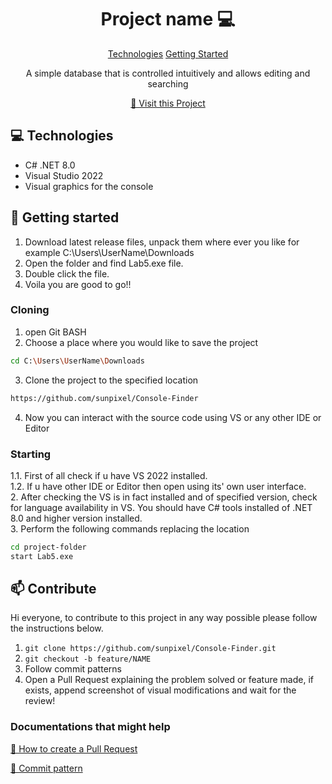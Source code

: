 
<h1 align="center" style="font-weight: bold;">Project name 💻</h1>

<p align="center">
<a href="#tech">Technologies</a>
<a href="#started">Getting Started</a>


 
</p>


<p align="center">A simple database that is controlled intuitively and allows editing and searching</p>


<p align="center">
<a href="https://github.com/sunpixel/Console-Finder">📱 Visit this Project</a>
</p>

<h2 id="technologies">💻 Technologies</h2>

- C# .NET 8.0
- Visual Studio 2022
- Visual graphics for the console

<h2 id="started">🚀 Getting started</h2>

1. Download latest release files, unpack them where ever you like for example C:\Users\UserName\Downloads
2. Open the folder and find Lab5.exe file.
3. Double click the file.
4. Voila you are good to go!! 

<h3>Cloning</h3>

1. open Git BASH
2. Choose a place where you would like to save the project
```bash
cd C:\Users\UserName\Downloads
```
3. Clone the project to the specified location
```bash
https://github.com/sunpixel/Console-Finder
```
4. Now you can interact with the source code using VS or any other IDE or Editor

<h3>Starting</h3>

1.1. First of all check if u have VS 2022 installed.\
1.2. If u have other IDE or Editor then open using its' own user interface.\
2. After checking the VS is in fact installed and of specified version, check for language availability in VS. You should have C# tools installed of .NET 8.0 and higher version installed.\
3. Perform the following commands replacing the location 
```bash
cd project-folder
start Lab5.exe
```

<h2 id="contribute">📫 Contribute</h2>

Hi everyone, to contribute to this project in any way possible please follow the instructions below.

1. `git clone https://github.com/sunpixel/Console-Finder.git`
2. `git checkout -b feature/NAME`
3. Follow commit patterns
4. Open a Pull Request explaining the problem solved or feature made, if exists, append screenshot of visual modifications and wait for the review!

<h3>Documentations that might help</h3>

[📝 How to create a Pull Request](https://www.atlassian.com/br/git/tutorials/making-a-pull-request)

[💾 Commit pattern](https://gist.github.com/joshbuchea/6f47e86d2510bce28f8e7f42ae84c716)

